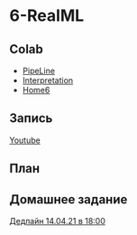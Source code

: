 # 6-RealML

## Colab
* [PipeLine]()
* [Interpretation]()
* [Home6]()

## Запись
[Youtube]()

## План


## Домашнее задание
[Дедлайн 14.04.21 в 18:00]()
